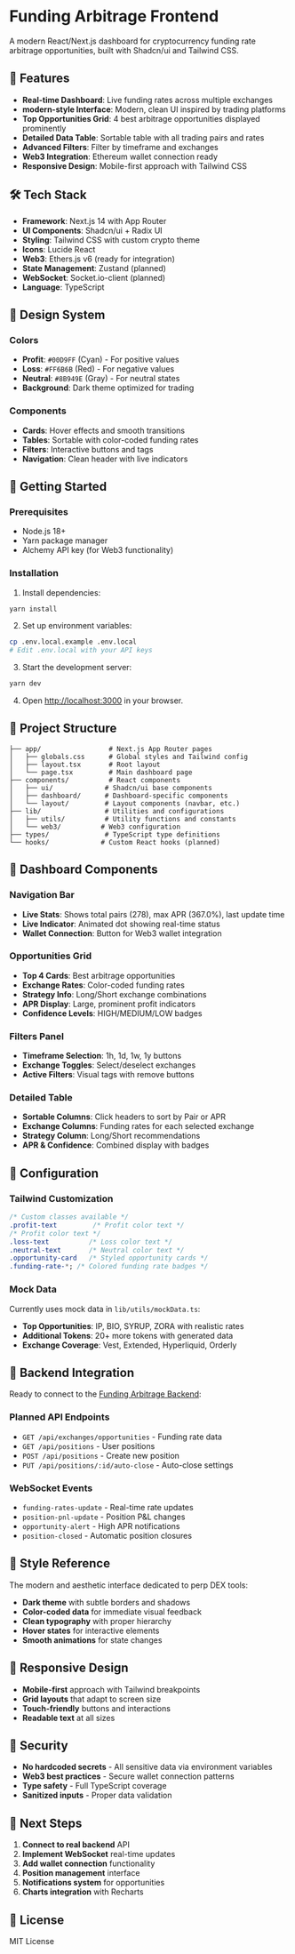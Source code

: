 # Funding Arbitrage Frontend

A modern React/Next.js dashboard for cryptocurrency funding rate arbitrage opportunities, built with Shadcn/ui and Tailwind CSS.

## 🚀 Features

- **Real-time Dashboard**: Live funding rates across multiple exchanges
- **modern-style Interface**: Modern, clean UI inspired by trading platforms
- **Top Opportunities Grid**: 4 best arbitrage opportunities displayed prominently
- **Detailed Data Table**: Sortable table with all trading pairs and rates
- **Advanced Filters**: Filter by timeframe and exchanges
- **Web3 Integration**: Ethereum wallet connection ready
- **Responsive Design**: Mobile-first approach with Tailwind CSS

## 🛠 Tech Stack

- **Framework**: Next.js 14 with App Router
- **UI Components**: Shadcn/ui + Radix UI
- **Styling**: Tailwind CSS with custom crypto theme
- **Icons**: Lucide React
- **Web3**: Ethers.js v6 (ready for integration)
- **State Management**: Zustand (planned)
- **WebSocket**: Socket.io-client (planned)
- **Language**: TypeScript

## 🎨 Design System

### Colors

- **Profit**: `#00D9FF` (Cyan) - For positive values
- **Loss**: `#FF6B6B` (Red) - For negative values
- **Neutral**: `#8B949E` (Gray) - For neutral states
- **Background**: Dark theme optimized for trading

### Components

- **Cards**: Hover effects and smooth transitions
- **Tables**: Sortable with color-coded funding rates
- **Filters**: Interactive buttons and tags
- **Navigation**: Clean header with live indicators

## 🚀 Getting Started

### Prerequisites

- Node.js 18+
- Yarn package manager
- Alchemy API key (for Web3 functionality)

### Installation

1. Install dependencies:

```bash
yarn install
```

2. Set up environment variables:

```bash
cp .env.local.example .env.local
# Edit .env.local with your API keys
```

3. Start the development server:

```bash
yarn dev
```

4. Open [http://localhost:3000](http://localhost:3000) in your browser.

## 📁 Project Structure

```
├── app/                 # Next.js App Router pages
│   ├── globals.css      # Global styles and Tailwind config
│   ├── layout.tsx       # Root layout
│   └── page.tsx         # Main dashboard page
├── components/          # React components
│   ├── ui/             # Shadcn/ui base components
│   ├── dashboard/      # Dashboard-specific components
│   └── layout/         # Layout components (navbar, etc.)
├── lib/                # Utilities and configurations
│   ├── utils/          # Utility functions and constants
│   └── web3/          # Web3 configuration
├── types/              # TypeScript type definitions
└── hooks/             # Custom React hooks (planned)
```

## 🎯 Dashboard Components

### Navigation Bar

- **Live Stats**: Shows total pairs (278), max APR (367.0%), last update time
- **Live Indicator**: Animated dot showing real-time status
- **Wallet Connection**: Button for Web3 wallet integration

### Opportunities Grid

- **Top 4 Cards**: Best arbitrage opportunities
- **Exchange Rates**: Color-coded funding rates
- **Strategy Info**: Long/Short exchange combinations
- **APR Display**: Large, prominent profit indicators
- **Confidence Levels**: HIGH/MEDIUM/LOW badges

### Filters Panel

- **Timeframe Selection**: 1h, 1d, 1w, 1y buttons
- **Exchange Toggles**: Select/deselect exchanges
- **Active Filters**: Visual tags with remove buttons

### Detailed Table

- **Sortable Columns**: Click headers to sort by Pair or APR
- **Exchange Columns**: Funding rates for each selected exchange
- **Strategy Column**: Long/Short recommendations
- **APR & Confidence**: Combined display with badges

## 🔧 Configuration

### Tailwind Customization

```css
/* Custom classes available */
.profit-text         /* Profit color text */
/* Profit color text */
.loss-text          /* Loss color text */  
.neutral-text       /* Neutral color text */
.opportunity-card   /* Styled opportunity cards */
.funding-rate-*; /* Colored funding rate badges */
```

### Mock Data

Currently uses mock data in `lib/utils/mockData.ts`:

- **Top Opportunities**: IP, BIO, SYRUP, ZORA with realistic rates
- **Additional Tokens**: 20+ more tokens with generated data
- **Exchange Coverage**: Vest, Extended, Hyperliquid, Orderly

## 🔌 Backend Integration

Ready to connect to the [Funding Arbitrage Backend](https://github.com/rylorin/funding-arbitrage-backend):

### Planned API Endpoints

- `GET /api/exchanges/opportunities` - Funding rate data
- `GET /api/positions` - User positions
- `POST /api/positions` - Create new position
- `PUT /api/positions/:id/auto-close` - Auto-close settings

### WebSocket Events

- `funding-rates-update` - Real-time rate updates
- `position-pnl-update` - Position P&L changes
- `opportunity-alert` - High APR notifications
- `position-closed` - Automatic position closures

## 🎨 Style Reference

The modern and aesthetic interface dedicated to perp DEX tools:

- **Dark theme** with subtle borders and shadows
- **Color-coded data** for immediate visual feedback
- **Clean typography** with proper hierarchy
- **Hover states** for interactive elements
- **Smooth animations** for state changes

## 📱 Responsive Design

- **Mobile-first** approach with Tailwind breakpoints
- **Grid layouts** that adapt to screen size
- **Touch-friendly** buttons and interactions
- **Readable text** at all sizes

## 🔐 Security

- **No hardcoded secrets** - All sensitive data via environment variables
- **Web3 best practices** - Secure wallet connection patterns
- **Type safety** - Full TypeScript coverage
- **Sanitized inputs** - Proper data validation

## 🚧 Next Steps

1. **Connect to real backend** API
2. **Implement WebSocket** real-time updates
3. **Add wallet connection** functionality
4. **Position management** interface
5. **Notifications system** for opportunities
6. **Charts integration** with Recharts

## 📄 License

MIT License

